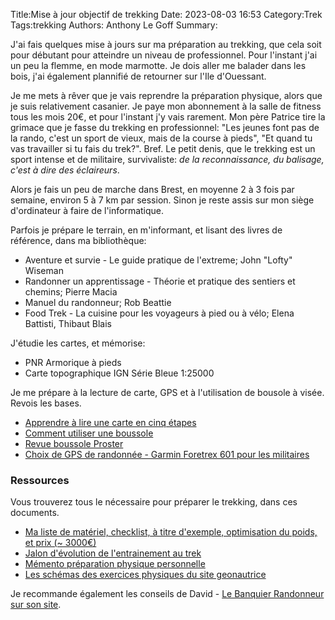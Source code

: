 Title:Mise à jour objectif de trekking
Date: 2023-08-03 16:53
Category:Trek
Tags:trekking
Authors: Anthony Le Goff
Summary:

J'ai fais quelques mise à jours sur ma préparation au trekking, que cela soit pour débutant pour atteindre un niveau de professionnel. Pour l'instant j'ai un peu la flemme, en mode marmotte. Je dois aller me balader dans les bois, j'ai également plannifié de retourner sur l'Ile d'Ouessant.

Je me mets à rêver que je vais reprendre la préparation physique, alors que je suis relativement casanier. Je paye mon abonnement à la salle de fitness tous les mois 20€, et pour l'instant j'y vais rarement. Mon père Patrice tire la grimace que je fasse du trekking en professionnel: "Les jeunes font pas de la rando, c'est un sport de vieux, mais de la course à pieds", "Et quand tu vas travailler si tu fais du trek?". Bref. Le petit denis, que le trekking est un sport intense et de militaire, survivaliste: *de la reconnaissance, du balisage, c'est à dire des éclaireurs*.

Alors je fais un peu de marche dans Brest, en moyenne 2 à 3 fois par semaine, environ 5 à 7 km par session. Sinon je reste assis sur mon siège d'ordinateur à faire de l'informatique.

Parfois je prépare le terrain, en m'informant, et lisant des livres de référence, dans ma bibliothèque:

* Aventure et survie - Le guide pratique de l'extreme; John "Lofty" Wiseman
* Randonner un apprentissage - Théorie et pratique des sentiers et chemins; Pierre Macia
* Manuel du randonneur; Rob Beattie
* Food Trek - La cuisine pour les voyageurs à pied ou à vélo; Elena Battisti, Thibaut Blais

J'étudie les cartes, et mémorise:

* PNR Armorique à pieds
* Carte topographique IGN Série Bleue 1:25000

Je me prépare à la lecture de carte, GPS et à l'utilisation de bousole à visée. Revois les bases.

* [Apprendre à lire une carte en cinq étapes](https://www.ign.fr/reperes/apprendre-lire-une-carte-en-cinq-etapes)
* [Comment utiliser une boussole](https://apprenti-randonneur.com/comment-utiliser-boussole/)
* [Revue boussole Proster](https://grandespoches.net/revue-du-proster-boussole/)
* [Choix de GPS de randonnée - Garmin Foretrex 601 pour les militaires](https://www.auvieuxcampeur.fr/guide-de-choix-gps-randonnee)


### Ressources

Vous trouverez tous le nécessaire pour préparer le trekking, dans ces documents.

* [Ma liste de matériel, checklist, à titre d'exemple, optimisation du poids, et prix (~ 3000€)](images/listing-matos.ods.zip)
* [Jalon d'évolution de l'entrainement au trek](images/trekking-jalon.pdf)
* [Mémento préparation physique personnelle](images/prepa-physique.pdf)
* [Les schémas des exercices physiques du site geonautrice](images/preparation-physique-rando-geonautrices.pdf)

Je recommande également les conseils de David - [Le Banquier Randonneur sur son site](https://lebanquierrandonneur.fr/).
